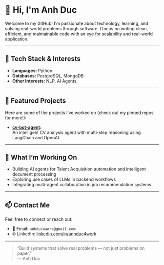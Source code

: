 # 👋 Hi, I'm Anh Duc

Welcome to my GitHub! I'm passionate about technology, learning, and solving real-world problems through software. I focus on writing clean, efficient, and maintainable code with an eye for scalability and real-world application.

---

## 🔧 Tech Stack & Interests

- **Languages:** Python
- **Databases:** PostgreSQL, MongoDB
- **Other Interests:** NLP, AI Agents, 

---

## 📂 Featured Projects

Here are some of the projects I’ve worked on (check out my pinned repos for more!):

- **[cv-bot-agent](https://github.com/anhduc4work/career_agent_reorganized):**  
  An intelligent CV analysis agent with multi-step reasoning using LangChain and OpenAI.

---

## 🚀 What I’m Working On

- Building AI agents for Talent Acquisition automation and intelligent document processing  
- Exploring use cases of LLMs in backend workflows  
- Integrating multi-agent collaboration in job recommendation systems

---

## 📫 Contact Me

Feel free to connect or reach out:

- 📧 Email: `anhduc4work@gmail.com`
- 🌐 LinkedIn: [linkedin.com/in/anhduc4work](https://linkedin.com/in/anhduc4work)

---

> “Build systems that solve real problems — not just problems on paper.”  
> — Anh Duc
